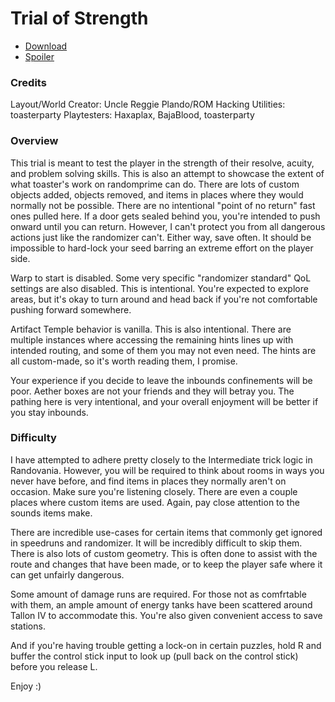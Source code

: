 # Trial of Strength

- [Download]()
- [Spoiler](spoiler.md)

### Credits
Layout/World Creator: Uncle Reggie
Plando/ROM Hacking Utilities: toasterparty
Playtesters: Haxaplax, BajaBlood, toasterparty

### Overview
This trial is meant to test the player in the strength of their resolve, acuity, and problem solving skills. This is also an attempt to showcase the extent of what toaster's work on randomprime can do. There are lots of custom objects added, objects removed, and items in places where they would normally not be possible. There are no intentional "point of no return" fast ones pulled here. If a door gets sealed behind you, you're intended to push onward until you can return. However, I can't protect you from all dangerous actions just like the randomizer can't. Either way, save often. It should be impossible to hard-lock your seed barring an extreme effort on the player side.

Warp to start is disabled. Some very specific "randomizer standard" QoL settings are also disabled. This is intentional. You're expected to explore areas, but it's okay to turn around and head back if you're not comfortable pushing forward somewhere.

Artifact Temple behavior is vanilla. This is also intentional. There are multiple instances where accessing the remaining hints lines up with intended routing, and some of them you may not even need. The hints are all custom-made, so it's worth reading them, I promise.

Your experience if you decide to leave the inbounds confinements will be poor. Aether boxes are not your friends and they will betray you. The pathing here is very intentional, and your overall enjoyment will be better if you stay inbounds.

### Difficulty
I have attempted to adhere pretty closely to the Intermediate trick logic in Randovania. However, you will be required to think about rooms in ways you never have before, and find items in places they normally aren't on occasion. Make sure you're listening closely. There are even a couple places where custom items are used. Again, pay close attention to the sounds items make.

There are incredible use-cases for certain items that commonly get ignored in speedruns and randomizer. It will be incredibly difficult to skip them. There is also lots of custom geometry. This is often done to assist with the route and changes that have been made, or to keep the player safe where it can get unfairly dangerous.

Some amount of damage runs are required. For those not as comfrtable with them, an ample amount of energy tanks have been scattered around Tallon IV to accommodate this. You're also given convenient access to save stations.

And if you're having trouble getting a lock-on in certain puzzles, hold R and buffer the control stick input to look up (pull back on the control stick) before you release L.

Enjoy :)
